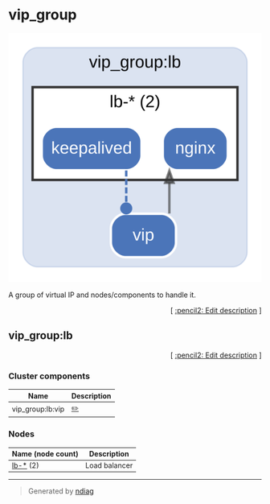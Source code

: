 # vip_group

![diagram](layer-vip_group.svg)

A group of virtual IP and nodes/components to handle it.


<p align="right">
  [ <a href="../input/ndiag.descriptions/_layer-vip_group.md">:pencil2: Edit description</a> ]
<p>


## vip_group:lb



<p align="right">
  [ <a href="../input/ndiag.descriptions/_cluster-vip_group_lb.md">:pencil2: Edit description</a> ]
<p>


### Cluster components

| Name | Description |
| --- | --- |
| vip_group:lb:vip | <a href="../input/ndiag.descriptions/_component-vip_group_lb_vip.md">:pencil2:</a> |
### Nodes

| Name (node count) | Description |
| --- | --- |
| [lb-*](node-lb-_.md) (2) | Load balancer |

---

> Generated by [ndiag](https://github.com/k1LoW/ndiag)
